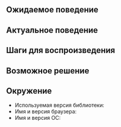 <!--- Проблема -->

## Ожидаемое поведение

## Актуальное поведение

## Шаги для воспроизведения

## Возможное решение
<!--- (Опционально) Идеи для решения проблемы -->

## Окружение
<!--- Сведения о среде, в которой произошла ошибка -->
* Используемая версия библиотеки:
* Имя и версия браузера:
* Имя и версия ОС:
